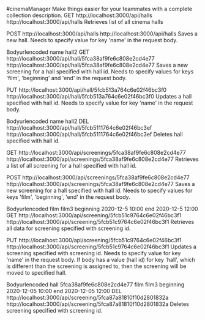 #cinemaManager
Make things easier for your teammates with a complete collection description.
GET
http://localhost:3000/api/halls
http://localhost:3000/api/halls
Retrieves list of all cinema halls

POST
http://localhost:3000/api/halls
http://localhost:3000/api/halls
Saves a new hall. Needs to specify value for key 'name' in the request body.

Bodyurlencoded
name
hall2
GET
http://localhost:3000/api/hall/5fca38af9fe6c808e2cd4e77
http://localhost:3000/api/hall/5fca38af9fe6c808e2cd4e77
Saves a new screening for a hall specified with hall id. Needs to specify values for keys 'film', 'beginning' and 'end' in the request body.

PUT
http://localhost:3000/api/hall/5fcb513a764c6e02f46bc3f0
http://localhost:3000/api/hall/5fcb513a764c6e02f46bc3f0
Updates a hall specified with hall id. Needs to specify value for key 'name' in the request body.

Bodyurlencoded
name
hall2
DEL
http://localhost:3000/api/hall/5fcb5111764c6e02f46bc3ef
http://localhost:3000/api/hall/5fcb5111764c6e02f46bc3ef
Deletes hall specified with hall id.

GET
http://localhost:3000/api/screenings/5fca38af9fe6c808e2cd4e77
http://localhost:3000/api/screenings/5fca38af9fe6c808e2cd4e77
Retrieves a list of all screening for a hall specified with hall id.

POST
http://localhost:3000/api/screenings/5fca38af9fe6c808e2cd4e77
http://localhost:3000/api/screenings/5fca38af9fe6c808e2cd4e77
Saves a new screening for a hall specified with hall id. Needs to specify values for keys 'film', 'beginning', 'end' in the request body.

Bodyurlencoded
film
film3
beginning
2020-12-5 10:00
end
2020-12-5 12:00
GET
http://localhost:3000/api/screening/5fcb51c9764c6e02f46bc3f1
http://localhost:3000/api/screening/5fcb51c9764c6e02f46bc3f1
Retrieves all data for screening specified with screening id.

PUT
http://localhost:3000/api/screening/5fcb51c9764c6e02f46bc3f1
http://localhost:3000/api/screening/5fcb51c9764c6e02f46bc3f1
Updates a screening specified with screening id. Needs to specify value for key 'name' in the request body. If body has a value (hall id) for key 'hall', which is different than the screening is assigned to, then the screening will be moved to specified hall.

Bodyurlencoded
hall
5fca38af9fe6c808e2cd4e77
film
film3
beginning
2020-12-05 10:00
end
2020-12-05 12:00
DEL
http://localhost:3000/api/screening/5fca87a81810f10d2801832a
http://localhost:3000/api/screening/5fca87a81810f10d2801832a
Deletes screening specified with screening id.
